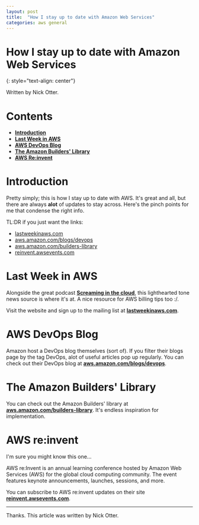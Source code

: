 ```yaml
---
layout: post
title:  "How I stay up to date with Amazon Web Services"
categories: aws general
---
```


# How I stay up to date with Amazon Web Services
{: style="text-align: center"}

Written by Nick Otter. 

# Contents

- [**Introduction**](#introduction)<br>
- [**Last Week in AWS**](#last-week-in-aws)<br>
- [**AWS DevOps Blog**](#aws-devops-blog)<br>
- [**The Amazon Builders' Library**](#the-amazon-builders'-library)<br>
- [**AWS Re:invent**](#reinvent)<br>

# Introduction

Pretty simply; this is how I stay up to date with AWS. It's great and all, but there are always **alot** of updates to stay across. Here's the pinch points for me that condense the right info.

TL:DR if you just want the links:

* [lastweekinaws.com](https://www.lastweekinaws.com/)
* [aws.amazon.com/blogs/devops](https://aws.amazon.com/blogs/devops/)
* [aws.amazon.com/builders-library](https://aws.amazon.com/builders-library/?cards-body.sort-by=item.additionalFields.customSort&cards-body.sort-order=asc)
* [reinvent.awsevents.com](https://reinvent.awsevents.com/#footer)

# Last Week in AWS

Alongside the great podcast **[Screaming in the cloud](https://www.lastweekinaws.com/podcast/screaming-in-the-cloud/)**, this lighthearted tone news source is where it's at. A nice resource for AWS billing tips too :/.

Visit the website and sign up to the mailing list at **[lastweekinaws.com](https://www.lastweekinaws.com/)**.


# AWS DevOps Blog

Amazon host a DevOps blog themselves (sort of). If you filter their blogs page by the tag DevOps, alot of useful articles pop up regularly.
You can check out their DevOps blog at **[aws.amazon.com/blogs/devops](https://aws.amazon.com/blogs/devops/)**.

# The Amazon Builders' Library

You can check out the Amazon Builders' library at **[aws.amazon.com/builders-library](https://aws.amazon.com/builders-library/?cards-body.sort-by=item.additionalFields.customSort&cards-body.sort-order=asc)**. It's endless inspiration for implementation.

# AWS re:invent

I'm sure you might know this one...

AWS re:Invent is an annual learning conference hosted by Amazon Web Services (AWS) for the global cloud computing community. The event features keynote announcements, launches, sessions, and more.

You can subscribe to AWS re:invent updates on their site **[reinvent.awsevents.com](https://reinvent.awsevents.com/#footer)**.

---

Thanks. This article was written by Nick Otter.
